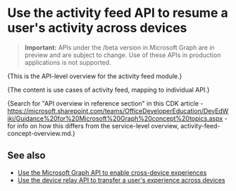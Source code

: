 # Use the activity feed API to resume a user's activity across devices

> **Important:** APIs under the /beta version in Microsoft Graph are in preview and are subject to change. Use of these APIs in production applications is not supported.

{This is the API-level overview for the activity feed module.}

{The content is use cases of activity feed, mapping to individual API.}

{Search for "API overview in reference section" in this CDK article - https://microsoft.sharepoint.com/teams/OfficeDeveloperEducation/DevEdWiki/Guidance%20for%20Microsoft%20Graph%20concept%20topics.aspx - for info on how this differs from the service-level overview, activity-feed-concept-overview.md.}

## See also

- [Use the Microsoft Graph API to enable cross-device experiences](cross-device-reference-overview.md)
- [Use the device relay API to transfer a user's experience across devices](device-relay-api-overview.md)